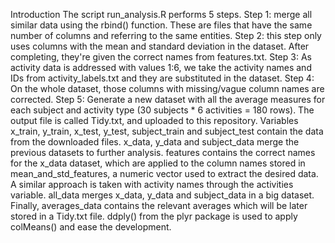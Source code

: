 Introduction
The script run_analysis.R performs 5 steps.
Step 1: merge all similar data using the rbind() function. These are files that have the same number of columns and referring to the same entities.
Step 2: this step only uses columns with the mean and standard deviation in the dataset. After completing, they're given the correct names from features.txt.
Step 3: As activity data is addressed with values 1:6, we take the activity names and IDs from activity_labels.txt and they are substituted in the dataset.
Step 4: On the whole dataset, those columns with missing/vague column names are corrected.
Step 5: Generate a new dataset with all the average measures for each subject and activity type (30 subjects * 6 activities = 180 rows). The output file is called Tidy.txt, and uploaded to this repository.
Variables
x_train, y_train, x_test, y_test, subject_train and subject_test contain the data from the downloaded files.
x_data, y_data and subject_data merge the previous datasets to further analysis.
features contains the correct names for the x_data dataset, which are applied to the column names stored in mean_and_std_features, a numeric vector used to extract the desired data.
A similar approach is taken with activity names through the activities variable.
all_data merges x_data, y_data and subject_data in a big dataset.
Finally, averages_data contains the relevant averages which will be later stored in a Tidy.txt file. ddply() from the plyr package is used to apply colMeans() and ease the development.
